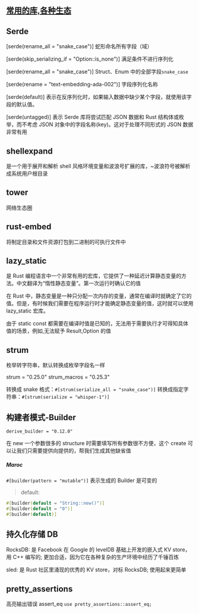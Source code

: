 ## [常用的库,各种生态](https://time.geekbang.org/column/article/429673)

## Serde

[serde(rename_all = "snake_case")] 蛇形命名所有字段（域）

[serde(skip_serializing_if = "Option::is_none")] 满足条件不进行序列化

[serde(rename_all = "snake_case")] Struct、Enum 中的全部字段`snake_case`

[serde(rename = "text-embedding-ada-002")] 字段序列化名称

[serde(default)] 表示在反序列化时，如果输入数据中缺少某个字段，就使用该字段的默认值。

[serde(untagged)] 表示 Serde 库将尝试匹配 JSON 数据和 Rust 结构体或枚举，而不考虑 JSON 对象中的字段名称(key)。这对于处理不同形式的 JSON 数据非常有用

## shellexpand

是一个用于展开和解析 shell 风格环境变量和波浪号扩展的库，~波浪符号被解析成系统用户根目录

## tower

网络生态圈

## rust-embed

将制定目录和文件资源打包到二进制的可执行文件中

## lazy_static

是 Rust 编程语言中一个非常有用的宏库，它提供了一种延迟计算静态变量的方法。中文翻译为“惰性静态变量”。第一次运行时确认它的值

在 Rust 中，静态变量是一种只分配一次内存的变量，通常在编译时就确定了它的值。但是，有时候我们需要在程序运行时才能确定静态变量的值，这时就可以使用 lazy_static 宏库。

由于 static const 都需要在编译时值是已知的，无法用于需要执行才可得知具体值的场景，例如,无法赋予 Result,Option 的值

## strum

枚举转字符串，默认转换成枚举字段名一样

strum = "0.25.0"
strum_macros = "0.25.3"

转换成 snake 格式：`#[strum(serialize_all = "snake_case")]`
转换成指定字符串：`#[strum(serialize = "whisper-1")]`

## 构建者模式-Builder

`derive_builder = "0.12.0"`

在 new 一个参数很多的 structure 时需要填写所有参数很不方便，这个 create 可以让我们只需要提供向提供的，帮我们生成其他缺省值

##### Maroc

`#[builder(pattern = "mutable")]` 表示生成的 Builder 是可变的

> default:

```rs
#[builder(default = "String::new()")]
#[builder(default = "0")]
#[builder(default)]
```

## 持久化存储 DB

RocksDB: 是 Facebook 在 Google 的 levelDB 基础上开发的嵌入式 KV store，用 C++ 编写的; 更加合适，因为它在各种复杂的生产环境中经历了千锤百炼

sled: 是 Rust 社区里涌现的优秀的 KV store，对标 RocksDB; 使用起来更简单

## pretty_assertions

高亮输出错误 assert_eq
`use pretty_assertions::assert_eq;`
